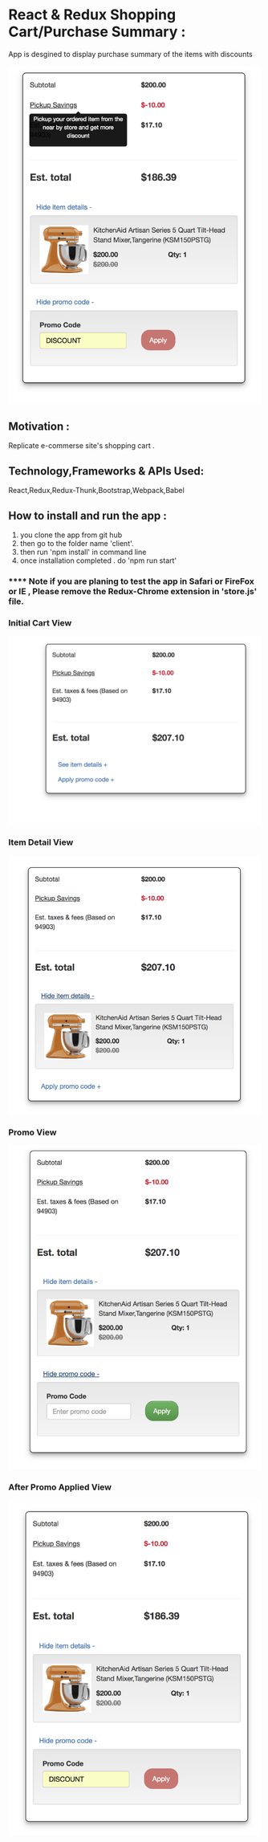 # React & Redux Shopping Cart/Purchase Summary :

App is desgined to display purchase summary of the items with discounts

![Screen view of current items](readme-images/react-redux-cart-final-view.png)

## Motivation :

Replicate e-commerse site's shopping cart .

## Technology,Frameworks & APIs Used:

React,Redux,Redux-Thunk,Bootstrap,Webpack,Babel

## How to install and run the app :

1.  you clone the app from git hub
2.  then go to the folder name 'client'.
3.  then run 'npm install' in command line
4.  once installation completed . do 'npm run start'

### \*\*\*\* Note if you are planing to test the app in Safari or FireFox or IE , Please remove the Redux-Chrome extension in 'store.js' file.

### Initial Cart View

![Screen view of current items](readme-images/react-redux-cart-initial-view.png)

### Item Detail View

![Screen view of current items](readme-images/react-redux-cart-item-detail-view.png)

### Promo View

![Screen view of current items](readme-images/react-redux-cart-promo-view.png)

### After Promo Applied View

![Screen view of current items](readme-images/react-redux-cart-after-promo-view.png)
